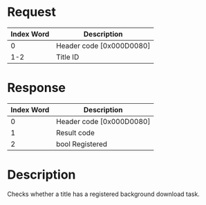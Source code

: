 # Request

| Index Word | Description                |
|------------|----------------------------|
| 0          | Header code \[0x000D0080\] |
| 1-2        | Title ID                   |

# Response

| Index Word | Description                |
|------------|----------------------------|
| 0          | Header code \[0x000D0080\] |
| 1          | Result code                |
| 2          | bool Registered            |

# Description

Checks whether a title has a registered background download task.